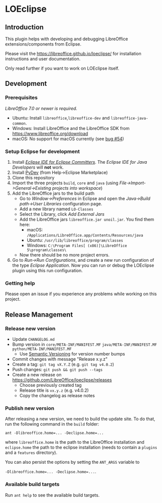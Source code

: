 # LOEclipse

## Introduction

This plugin helps with developing and debugging LibreOffice extensions/components from Eclipse.

Please visit the https://libreoffice.github.io/loeclipse/ for installation instructions and user documentation.

Only read further if you want to work on LOEclipse itself.

## Development

### Prerequisites

*LibreOffice 7.0 or newer is required.*

* Ubuntu: Install `libreoffice`,`libreoffice-dev` and `libreoffice-java-common`.
* Windows: Install LibreOffice and the LibreOffice SDK from https://www.libreoffice.org/download
* macOS: No support for macOS currently (see [bug #54](https://github.com/LibreOffice/loeclipse/issues/54))

### Setup Eclipse for development

1. Install *[Eclipse IDE for Eclipse Committers](https://www.eclipse.org/downloads/packages/)*. The *Eclipse IDE for Java Developers* will **not** work.
2. Install [PyDev](https://marketplace.eclipse.org/content/pydev-python-ide-eclipse) (from Help->Eclipse Marketplace)
3. Clone this repository
4. Import the three projects `build`, `core` and `java` (using *File->Import->General->Existing projects into workspace*)
5. Add the LibreOffice jars to the build path
   * Go to *Window->Preferences* in Eclipse and open the *Java->Build path->User Libraries* configuration page.
   * Add a new library named `LO-Classes`
   * Select the Library, click *Add External Jars*
   * Add the LibreOffice jars `libreoffice.jar unoil.jar`. You find them here:
     * macOS: `/Applications/LibreOffice.app/Contents/Resources/java`
     * Ubuntu: `/usr/lib/libreoffice/program/classes`
     * Windows: `C:\Program Files[ (x86)]\LibreOffice 5\program\classes\`
   * Now there should be no more project errors.
6. Go to *Run->Run Configurations*, and create a new run configuration of the type *Eclipse Application*. Now you can run or debug the LOEclipse plugin using this run configuration.

### Getting help

Please open an issue if you experience any problems while working on this project.

## Release Management

### Release new version

* Update `CHANGELOG.md`
* Bump version in `core/META-INF/MANIFEST.MF` `java/META-INF/MANIFEST.MF` `python/META-INF/MANIFEST.MF`
  * Use [Semantic Versioning](https://semver.org/) for version number bumps
* Commit changes with message "Release x.y.z"
* Create a tag: `git tag vX.Y.Z` (e.g. `git tag v4.0.2`)
* Push changes: `git push && git push --tags`
* Create a new release on https://github.com/LibreOffice/loeclipse/releases
  * Choose previously created tag
  * Release title is `vx.y.z` (e.g. v4.0.2)
  * Copy the changelog as release notes

### Publish new version

After releasing a new version, we need to build the update site. To do that, run the following command in the `build` folder:

`ant -Dlibreoffice.home=... -Declipse.home=...`

where `libreoffice.home` is the path to the LibreOffice installation and `eclipse.home` the path to the eclipse installation (needs to contain a `plugins` and a `features` directory).

You can also persist the options by setting the `ANT_ARGS` variable to

`-Dlibreoffice.home=... -Declipse.home=...`.

### Available build targets

Run `ant help` to see the available build targets.
